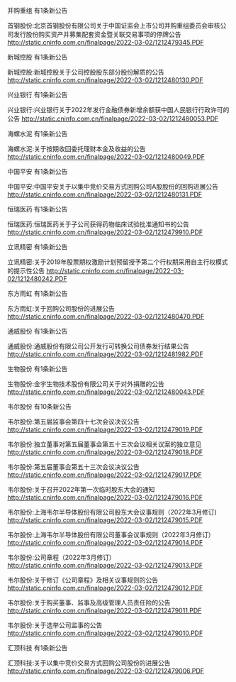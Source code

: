 并购重组 有1条新公告 

首钢股份:北京首钢股份有限公司关于中国证监会上市公司并购重组委员会审核公司发行股份购买资产并募集配套资金暨关联交易事项的停牌公告 http://static.cninfo.com.cn/finalpage/2022-03-02/1212479345.PDF 

新城控股 有1条新公告 

新城控股:新城控股关于公司控股股东部分股份解质的公告 http://static.cninfo.com.cn/finalpage/2022-03-02/1212480130.PDF 

兴业银行 有1条新公告 

兴业银行:兴业银行关于2022年发行金融债券新增余额获中国人民银行行政许可的公告 http://static.cninfo.com.cn/finalpage/2022-03-02/1212480053.PDF 

海螺水泥 有1条新公告 

海螺水泥:关于按期收回委托理财本金及收益的公告 http://static.cninfo.com.cn/finalpage/2022-03-02/1212480049.PDF 

中国平安 有1条新公告 

中国平安:中国平安关于以集中竞价交易方式回购公司A股股份的回购进展公告 http://static.cninfo.com.cn/finalpage/2022-03-02/1212480131.PDF 

恒瑞医药 有1条新公告 

恒瑞医药:恒瑞医药关于子公司获得药物临床试验批准通知书的公告 http://static.cninfo.com.cn/finalpage/2022-03-02/1212479910.PDF 

立讯精密 有1条新公告 

立讯精密:关于2019年股票期权激励计划预留授予第二个行权期采用自主行权模式的提示性公告 http://static.cninfo.com.cn/finalpage/2022-03-02/1212480242.PDF 

东方雨虹 有1条新公告 

东方雨虹:关于回购公司股份的进展公告 http://static.cninfo.com.cn/finalpage/2022-03-02/1212480470.PDF 

通威股份 有1条新公告 

通威股份:通威股份有限公司公开发行可转换公司债券发行结果公告 http://static.cninfo.com.cn/finalpage/2022-03-02/1212481982.PDF 

生物股份 有1条新公告 

生物股份:金宇生物技术股份有限公司关于对外捐赠的公告 http://static.cninfo.com.cn/finalpage/2022-03-02/1212480043.PDF 

韦尔股份 有10条新公告 

韦尔股份:第五届监事会第四十七次会议决议公告 http://static.cninfo.com.cn/finalpage/2022-03-02/1212479019.PDF 

韦尔股份:独立董事对第五届董事会第五十三次会议相关议案的独立意见 http://static.cninfo.com.cn/finalpage/2022-03-02/1212479018.PDF 

韦尔股份:第五届董事会第五十三次会议决议公告 http://static.cninfo.com.cn/finalpage/2022-03-02/1212479017.PDF 

韦尔股份:关于召开2022年第一次临时股东大会的通知 http://static.cninfo.com.cn/finalpage/2022-03-02/1212479016.PDF 

韦尔股份:上海韦尔半导体股份有限公司股东大会议事规则（2022年3月修订) http://static.cninfo.com.cn/finalpage/2022-03-02/1212479015.PDF 

韦尔股份:上海韦尔半导体股份有限公司董事会议事规则（2022年3月修订） http://static.cninfo.com.cn/finalpage/2022-03-02/1212479014.PDF 

韦尔股份:公司章程（2022年3月修订） http://static.cninfo.com.cn/finalpage/2022-03-02/1212479013.PDF 

韦尔股份:关于修订《公司章程》及相关议事规则的公告 http://static.cninfo.com.cn/finalpage/2022-03-02/1212479012.PDF 

韦尔股份:关于购买董事、监事及高级管理人员责任险的公告 http://static.cninfo.com.cn/finalpage/2022-03-02/1212479011.PDF 

韦尔股份:关于选举公司监事的公告 http://static.cninfo.com.cn/finalpage/2022-03-02/1212479010.PDF 

汇顶科技 有1条新公告 

汇顶科技:关于以集中竞价交易方式回购公司股份的进展公告 http://static.cninfo.com.cn/finalpage/2022-03-02/1212479006.PDF 

